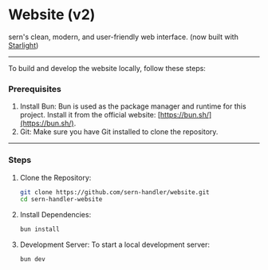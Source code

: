 # Website (v2)

sern's clean, modern, and user-friendly web interface. (now built with [Starlight](https://starlight.astro.build/))

---

To build and develop the website locally, follow these steps:

### Prerequisites
1. Install Bun: Bun is used as the package manager and runtime for this project. Install it from the official website: [https://bun.sh/](https://bun.sh/).
2. Git: Make sure you have Git installed to clone the repository.

---

### Steps
1. Clone the Repository:
   ```bash
   git clone https://github.com/sern-handler/website.git
   cd sern-handler-website
   ```

2. Install Dependencies:
   ```bash
   bun install
   ```

3. Development Server:
   To start a local development server:
   ```bash
   bun dev
   ```


